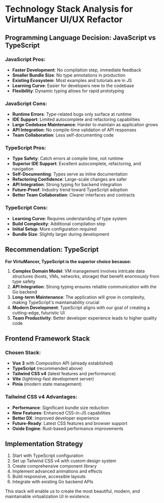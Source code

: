 # Technology Stack Analysis for VirtuMancer UI/UX Refactor

## Programming Language Decision: JavaScript vs TypeScript

### JavaScript Pros:
- **Faster Development**: No compilation step, immediate feedback
- **Smaller Bundle Size**: No type annotations in production
- **Existing Ecosystem**: Most examples and tutorials are in JS
- **Learning Curve**: Easier for developers new to the codebase
- **Flexibility**: Dynamic typing allows for rapid prototyping

### JavaScript Cons:
- **Runtime Errors**: Type-related bugs only surface at runtime
- **IDE Support**: Limited autocomplete and refactoring capabilities
- **Large Codebase Maintenance**: Harder to maintain as application grows
- **API Integration**: No compile-time validation of API responses
- **Team Collaboration**: Less self-documenting code

### TypeScript Pros:
- **Type Safety**: Catch errors at compile time, not runtime
- **Superior IDE Support**: Excellent autocomplete, refactoring, and navigation
- **Self-Documenting**: Types serve as inline documentation
- **Refactoring Confidence**: Large-scale changes are safer
- **API Integration**: Strong typing for backend integration
- **Future-Proof**: Industry trend toward TypeScript adoption
- **Better Team Collaboration**: Clearer interfaces and contracts

### TypeScript Cons:
- **Learning Curve**: Requires understanding of type system
- **Build Complexity**: Additional compilation step
- **Initial Setup**: More configuration required
- **Bundle Size**: Slightly larger during development

## Recommendation: TypeScript

**For VirtuMancer, TypeScript is the superior choice because:**

1. **Complex Domain Model**: VM management involves intricate data structures (hosts, VMs, networks, storage) that benefit enormously from type safety
2. **API Integration**: Strong typing ensures reliable communication with the Go backend
3. **Long-term Maintenance**: The application will grow in complexity, making TypeScript's maintainability crucial
4. **Modern Development**: TypeScript aligns with our goal of creating a cutting-edge, futuristic UI
5. **Team Productivity**: Better developer experience leads to higher quality code

## Frontend Framework Stack

### Chosen Stack:
- **Vue 3** with Composition API (already established)
- **TypeScript** (recommended above)
- **Tailwind CSS v4** (latest features and performance)
- **Vite** (lightning-fast development server)
- **Pinia** (modern state management)

### Tailwind CSS v4 Advantages:
- **Performance**: Significant bundle size reduction
- **New Features**: Enhanced CSS-in-JS capabilities
- **Better DX**: Improved developer experience
- **Future-Ready**: Latest CSS features and browser support
- **Oxide Engine**: Rust-based performance improvements

## Implementation Strategy

1. Start with TypeScript configuration
2. Set up Tailwind CSS v4 with custom design system
3. Create comprehensive component library
4. Implement advanced animations and effects
5. Build responsive, accessible layouts
6. Integrate with existing Go backend APIs

This stack will enable us to create the most beautiful, modern, and maintainable virtualization UI in existence.